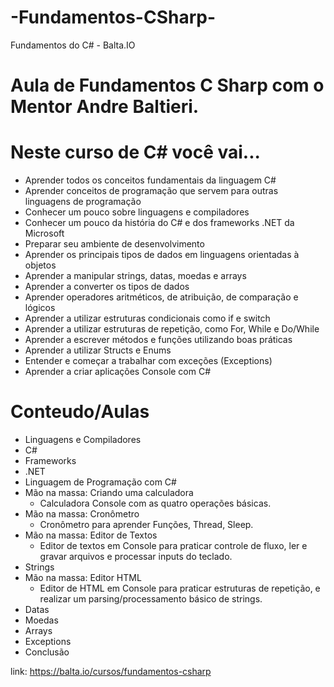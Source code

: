 # -Fundamentos-CSharp-
 Fundamentos do C# - Balta.IO
 
 # Aula de Fundamentos C Sharp com o Mentor Andre Baltieri.

# Neste curso de C# você vai...
- Aprender todos os conceitos fundamentais da linguagem C#
- Aprender conceitos de programação que servem para outras linguagens de programação
- Conhecer um pouco sobre linguagens e compiladores
- Conhecer um pouco da história do C# e dos frameworks .NET da Microsoft
- Preparar seu ambiente de desenvolvimento
- Aprender os principais tipos de dados em linguagens orientadas à objetos
- Aprender a manipular strings, datas, moedas e arrays
- Aprender a converter os tipos de dados
- Aprender operadores aritméticos, de atribuição, de comparação e lógicos
- Aprender a utilizar estruturas condicionais como if e switch
- Aprender a utilizar estruturas de repetição, como For, While e Do/While
- Aprender a escrever métodos e funções utilizando boas práticas
- Aprender a utilizar Structs e Enums
- Entender e começar a trabalhar com exceções (Exceptions)
- Aprender a criar aplicações Console com C#
 
 
 # Conteudo/Aulas
 - Linguagens e Compiladores
 - C#
 - Frameworks
 - .NET
 - Linguagem de Programação com C#
 - Mão na massa: Criando uma calculadora
     - Calculadora Console com as quatro operações básicas.
- Mão na massa: Cronômetro
     - Cronômetro para aprender Funções, Thread, Sleep.
- Mão na massa: Editor de Textos
     - Editor de textos em Console para praticar controle de fluxo, ler e gravar arquivos e processar inputs do teclado.
- Strings
- Mão na massa: Editor HTML
     - Editor de HTML em Console para praticar estruturas de repetição, e realizar um parsing/processamento básico de strings.
- Datas
- Moedas
- Arrays
- Exceptions
- Conclusão

link: https://balta.io/cursos/fundamentos-csharp
